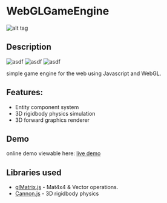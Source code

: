 # WebGLGameEngine 
![alt tag](http://jfcameron.github.io/Github/WebGLGameEngine/Build_Image.png "")

## Description
![asdf](https://img.shields.io/badge/development%20status-closed-lightgrey.svg)
![asdf](https://img.shields.io/badge/platforms-web-lightgrey.svg)
![asdf](https://img.shields.io/badge/license-Unlicense-green.svg)

simple game engine for the web using Javascript and WebGL.

## Features:
* Entity component system
* 3D rigidbody physics simulation
* 3D forward graphics renderer

## Demo
online demo viewable here: [live demo](http://jfcameron.github.io/Articles/WebGLGameEngine/content.html) 

## Libraries used
* [glMatrix.js](http://glmatrix.net/) - Mat4x4 & Vector operations.
* [Cannon.js](http://www.cannonjs.org/) - 3D rigidbody physics
